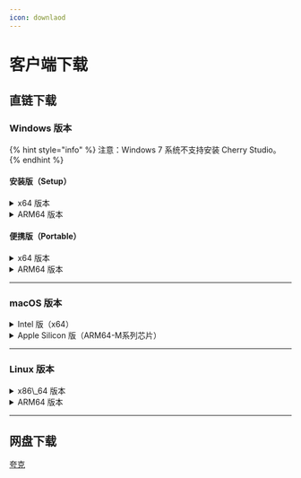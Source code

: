 ```yaml
---
icon: downlaod
---
```


# 客户端下载

## 直链下载

### Windows 版本

{% hint style="info" %}
注意：Windows 7 系统不支持安装 Cherry Studio。
{% endhint %}

#### 安装版（Setup）

<details>
  <summary>x64 版本</summary>
  主线路：

  【[Cherry Studio 官网](https://cherry-ai.com/download)】 【[GitHub](https://github.com/CherryHQ/cherry-studio/releases/download/v1.2.2/Cherry-Studio-1.2.2-x64-setup.exe)】

  备用线路：

  【[线路1](https://download-cf.ocoolai.com/https://github.com/CherryHQ/cherry-studio/releases/download/v1.2.2/Cherry-Studio-1.2.2-x64-setup.exe)】 【[线路2](https://download.ocoolai.com/https://github.com/CherryHQ/cherry-studio/releases/download/v1.2.2/Cherry-Studio-1.2.2-x64-setup.exe)】 【[线路3](https://download.ocoolai.online/https://github.com/CherryHQ/cherry-studio/releases/download/v1.2.2/Cherry-Studio-1.2.2-x64-setup.exe)】
</details>

<details>
  <summary>ARM64 版本</summary>
  主线路：

  【[Cherry Studio 官网](https://cherry-ai.com/download)】 【[GitHub](https://github.com/CherryHQ/cherry-studio/releases/download/v1.2.2/Cherry-Studio-1.2.2-arm64-setup.exe)】

  备用线路：

  【[线路1](https://download-cf.ocoolai.com/https://github.com/CherryHQ/cherry-studio/releases/download/v1.2.2/Cherry-Studio-1.2.2-arm64-setup.exe)】 【[线路2](https://download.ocoolai.com/https://github.com/CherryHQ/cherry-studio/releases/download/v1.2.2/Cherry-Studio-1.2.2-arm64-setup.exe)】 【[线路3](https://download.ocoolai.online/https://github.com/CherryHQ/cherry-studio/releases/download/v1.2.2/Cherry-Studio-1.2.2-arm64-setup.exe)】
</details>

#### 便携版（Portable）

<details>
  <summary>x64 版本</summary>
  主线路：

  【[Cherry Studio 官网](https://cherry-ai.com/download)】 【[GitHub](https://github.com/CherryHQ/cherry-studio/releases/download/v1.2.2/Cherry-Studio-1.2.2-x64-portable.exe)】

  备用线路：

  【[线路1](https://download-cf.ocoolai.com/https://github.com/CherryHQ/cherry-studio/releases/download/v1.2.2/Cherry-Studio-1.2.2-x64-portable.exe)】 【[线路2](https://download.ocoolai.com/https://github.com/CherryHQ/cherry-studio/releases/download/v1.2.2/Cherry-Studio-1.2.2-x64-portable.exe)】 【[线路3](https://download.ocoolai.online/https://github.com/CherryHQ/cherry-studio/releases/download/v1.2.2/Cherry-Studio-1.2.2-x64-portable.exe)】
</details>

<details>
  <summary>ARM64 版本</summary>
  主线路：

  【[Cherry Studio 官网](https://cherry-ai.com/download)】 【[GitHub](https://github.com/CherryHQ/cherry-studio/releases/download/v1.2.2/Cherry-Studio-1.2.2-arm64-portable.exe)】

  备用线路：

  【[线路1](https://download-cf.ocoolai.com/https://github.com/CherryHQ/cherry-studio/releases/download/v1.2.2/Cherry-Studio-1.2.2-arm64-portable.exe)】 【[线路2](https://download.ocoolai.com/https://github.com/CherryHQ/cherry-studio/releases/download/v1.2.2/Cherry-Studio-1.2.2-arm64-portable.exe)】 【[线路3](https://download.ocoolai.online/https://github.com/CherryHQ/cherry-studio/releases/download/v1.2.2/Cherry-Studio-1.2.2-arm64-portable.exe)】
</details>

***

### macOS 版本

<details>
  <summary>Intel 版（x64）</summary>
  主线路：

  【[Cherry Studio 官网](https://cherry-ai.com/download)】 【[GitHub](https://github.com/CherryHQ/cherry-studio/releases/download/v1.2.2/Cherry-Studio-1.2.2-x64.dmg)】

  备用线路：

  【[线路1](https://download-cf.ocoolai.com/https://github.com/CherryHQ/cherry-studio/releases/download/v1.2.2/Cherry-Studio-1.2.2-x64.dmg)】 【[线路2](https://download.ocoolai.com/https://github.com/CherryHQ/cherry-studio/releases/download/v1.2.2/Cherry-Studio-1.2.2-x64.dmg)】 【[线路3](https://download.ocoolai.online/https://github.com/CherryHQ/cherry-studio/releases/download/v1.2.2/Cherry-Studio-1.2.2-x64.dmg)】
</details>

<details>
  <summary>Apple Silicon 版（ARM64-M系列芯片）</summary>
  主线路：

  【[Cherry Studio 官网](https://cherry-ai.com/download)】 【[GitHub](https://github.com/CherryHQ/cherry-studio/releases/download/v1.2.2/Cherry-Studio-1.2.2-arm64.dmg)】

  备用线路：

  【[线路1](https://download-cf.ocoolai.com/https://github.com/CherryHQ/cherry-studio/releases/download/v1.2.2/Cherry-Studio-1.2.2-arm64.dmg)】 【[线路2](https://download.ocoolai.com/https://github.com/CherryHQ/cherry-studio/releases/download/v1.2.2/Cherry-Studio-1.2.2-arm64.dmg)】 【[线路3](https://download.ocoolai.online/https://github.com/CherryHQ/cherry-studio/releases/download/v1.2.2/Cherry-Studio-1.2.2-arm64.dmg)】

</details>

***

### Linux 版本

<details>
  <summary>x86\_64 版本</summary>
  主线路：

  【[Cherry Studio 官网](https://cherry-ai.com/download)】 【[GitHub](https://github.com/CherryHQ/cherry-studio/releases/download/v1.2.2/Cherry-Studio-1.2.2-x86_64.AppImage)】

  备用线路：

  【[线路1](https://download-cf.ocoolai.com/https://github.com/CherryHQ/cherry-studio/releases/download/v1.2.2/Cherry-Studio-1.2.2-x86_64.AppImage)】 【[线路2](https://download.ocoolai.com/https://github.com/CherryHQ/cherry-studio/releases/download/v1.2.2/Cherry-Studio-1.2.2-x86_64.AppImage)】 【[线路3](https://download.ocoolai.online/https://github.com/CherryHQ/cherry-studio/releases/download/v1.2.2/Cherry-Studio-1.2.2-x86_64.AppImage)】
</details>

<details>
  <summary>ARM64 版本</summary>
  主线路：

  【[Cherry Studio 官网](https://cherry-ai.com/download)】 【[GitHub](https://github.com/CherryHQ/cherry-studio/releases/download/v1.2.2/Cherry-Studio-1.2.2-arm64.AppImage)】

  备用线路：

  【[线路1](https://download-cf.ocoolai.com/https://github.com/CherryHQ/cherry-studio/releases/download/v1.2.2/Cherry-Studio-1.2.2-arm64.AppImage)】 【[线路2](https://download.ocoolai.com/https://github.com/CherryHQ/cherry-studio/releases/download/v1.2.2/Cherry-Studio-1.2.2-arm64.AppImage)】 【[线路3](https://download.ocoolai.online/https://github.com/CherryHQ/cherry-studio/releases/download/v1.2.2/Cherry-Studio-1.2.2-arm64.AppImage)】
</details>

***

## 网盘下载

[夸克](https://pan.quark.cn/s/c8533a1ec63e#/list/share)
